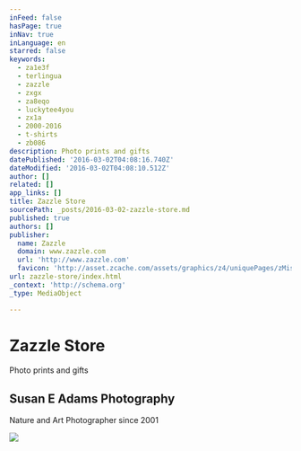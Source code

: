 ```yaml
---
inFeed: false
hasPage: true
inNav: true
inLanguage: en
starred: false
keywords:
  - za1e3f
  - terlingua
  - zazzle
  - zxgx
  - za8eqo
  - luckytee4you
  - zx1a
  - 2000-2016
  - t-shirts
  - zb086
description: Photo prints and gifts
datePublished: '2016-03-02T04:08:16.740Z'
dateModified: '2016-03-02T04:08:10.512Z'
author: []
related: []
app_links: []
title: Zazzle Store
sourcePath: _posts/2016-03-02-zazzle-store.md
published: true
authors: []
publisher:
  name: Zazzle
  domain: www.zazzle.com
  url: 'http://www.zazzle.com'
  favicon: 'http://asset.zcache.com/assets/graphics/z4/uniquePages/zMisc/favicons/favicon.ico'
url: zazzle-store/index.html
_context: 'http://schema.org'
_type: MediaObject

---
```

# Zazzle Store

Photo prints and gifts

<article style=""><h1>Susan E Adams Photography</h1><p>Nature and Art Photographer since 2001</p><img src="https://s3-us-west-2.amazonaws.com/the-grid-img/p/36388b2bb7c5c6d6a6888bcb2d75da72603dc6be.jpg" /></article>